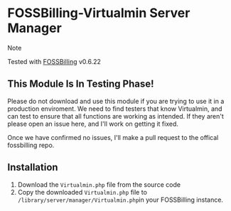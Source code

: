 # FOSSBilling-Virtualmin Server Manager

> [!NOTE]
> Tested with [FOSSBilling](https://github.com/FOSSBilling/FOSSBilling) v0.6.22
>

## This Module Is In Testing Phase!
Please do not download and use this module if you are trying to use it in a production enviroment.  We need to find testers that know Virtualmin, and can test to ensure that all functions are working as intended.  If they aren't please open an issue here, and I'll work on getting it fixed.

Once we have confirmed no issues, I'll make a pull request to the offical fossbilling repo.

## Installation
1. Download the `Virtualmin.php` file from the source code
2. Copy the downloaded `Virtualmin.php` file to `/library/server/manager/Virtualmin.php`in your FOSSBilling instance.
